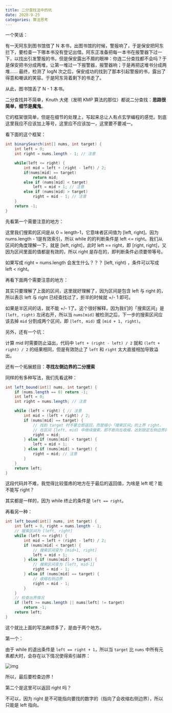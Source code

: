 ```yaml
---
title: 二分查找法中的坑
date: 2020-9-25
categories: 算法思考
---
```


一个笑话：

有一天阿东到图书馆借了 N 本书，出图书馆的时候，警报响了，于是保安把阿东拦下，要检查一下哪本书没有登记出借。阿东正准备把每一本书在报警器下过一下，以找出引发警报的书，但是保安露出不屑的眼神：你连二分查找都不会吗？于是保安把书分成两堆，让第一堆过一下报警器，报警器响；于是再把这堆书分成两堆…… 最终，检测了 logN 次之后，保安成功的找到了那本引起警报的书，露出了得意和嘲讽的笑容。于是阿东背着剩下的书走了。

从此，图书馆丢了 N - 1 本书。



二分查找并不简单，Knuth 大佬（发明 KMP 算法的那位）都说二分查找：**思路很简单，细节是魔鬼**。

它的框架很简单，但是在细节的处理上，写起来总让人有点玄学编程的感觉。到底这里我应不应该加上等号，这里应不应该加一，这里要不要减一。



看下面的这个框架：

```java
int binarySearch(int[] nums, int target) {
    int left = 0; 
    int right = nums.length - 1; // 注意

    while(left <= right) {
        int mid = left + (right - left) / 2;
        if(nums[mid] == target)
            return mid; 
        else if (nums[mid] < target)
            left = mid + 1; // 注意
        else if (nums[mid] > target)
            right = mid - 1; // 注意
    }
    return -1;
}
```

先看第一个需要注意的地方：

这里我们搜索的区间是从 0 ~ length-1，它意味者区间值为 [left, right]。因为 nums.length - 1是有效索引，所以 while 的的判断条件是 left <= right。我们从区间的角度理解一下，就是 [left, right]，此时 left == right，即 [right, right]，又因为区间里面的值都是有效的，所以 right 是存在的，即判断条件必须要带等号。

如果写成 right = nums.length 会发生什么？？？ [left, right) ，条件可以写成 left < right。

再看下面两个需要注意的地方：

其实只要理解了上面的区间，这里就好理解了，因为区间是包含 left 与 right 的，所以表示 left 与 right 已经查找过了，折半的时候就 +/- 1 即可。

如果是半区间的话，就不能 +/- 1了。这个很好解释，因为我们的「搜索区间」是 `[left, right)` 左闭右开，所以当 `nums[mid]` 被检测之后，下一步的搜索区间应该去掉 `mid` 分割成两个区间，即 `[left, mid)` 或 `[mid + 1, right)`。



另外，还有一个坑：

计算 mid 时需要防止溢出，代码中 `left + (right - left) / 2` 就和 `(left + right) / 2` 的结果相同，但是有效防止了 `left` 和 `right` 太大直接相加导致溢出。



还有一个拓展题目：**寻找左侧边界的二分搜索**

同样的有多种写法，我们先看这种：

```java
int left_bound(int[] nums, int target) {
    if (nums.length == 0) return -1;
    int left = 0;
    int right = nums.length; // 注意

    while (left < right) { // 注意
        int mid = (left + right) / 2;
        if (nums[mid] == target) {
            // 找到 target 时不要立即返回，而是缩小「搜索区间」的上界 right，
            // 在区间 [left, mid) 中继续搜索，即不断向左收缩，达到锁定左侧边界的目的。
            right = mid;
        } else if (nums[mid] < target) {
            left = mid + 1;
        } else if (nums[mid] > target) {
            right = mid; // 注意
        }
    }
    return left;
}
```

这段代码并不难，我觉得比较蛋疼的地方在于最后的返回值，为啥是 left 呢？能不能写 right？

其实都是一样的，因为 while 终止的条件是 `left == right`。



再看另一种：

```java
int left_bound(int[] nums, int target) {
    int left = 0, right = nums.length - 1;
    // 搜索区间为 [left, right]
    while (left <= right) {
        int mid = left + (right - left) / 2;
        if (nums[mid] < target) {
            // 搜索区间变为 [mid+1, right]
            left = mid + 1;
        } else if (nums[mid] > target) {
            // 搜索区间变为 [left, mid-1]
            right = mid - 1;
        } else if (nums[mid] == target) {
            // 收缩右侧边界
            right = mid - 1;
        }
    }
    // 检查出界情况
    if (left >= nums.length || nums[left] != target)
        return -1;
    return left;
}
```

这个就比上面的写法麻烦多了，是由于两个地方。

第一个：

由于 while 的退出条件是 `left == right + 1`，所以当 `target` 比 `nums` 中所有元素都大时，会存在以下情况使得索引越界：

![img](https://gblobscdn.gitbook.com/assets%2F-LrtQOWSnDdXhp3kYN4k%2Fsync%2F6865c24b1317f1f65f02348fe622c829c71219c1.jpg?alt=media)

所以，最后要检查边界！

第二个是这里可以返回 right 吗？

不可以，因为 right 是不可能指向要找的数字的（指向了会收缩右侧边界），所以只能是 left 指向。